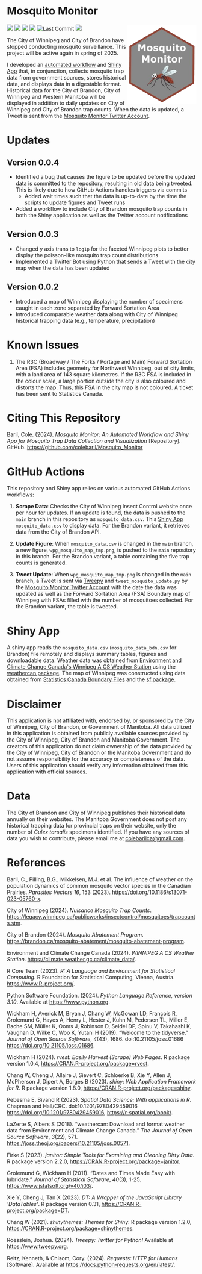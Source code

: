 # Mosquito Monitor  

<img src='mosquito_monitor_hexsticker.png' align="right" height="210" />

[![](https://img.shields.io/badge/Shiny-shinyapps.io-blue?style=flat&labelColor=white&logo=RStudio&logoColor=blue)](https://colewb.shinyapps.io/Mosquito_Monitor/) 
![](https://img.shields.io/badge/Status-Active-green) ![](https://img.shields.io/badge/Build-Functional-green) 
![](https://img.shields.io/badge/Version-0.0.4-orange)
![Last Commit](https://img.shields.io/github/last-commit/colebaril/Mosquito_Monitor)
![](https://img.shields.io/twitter/follow/MosquitoMonitor)

The City of Winnipeg and City of Brandon have stopped conducting mosquito surveillance. This project will be active again in spring of 2025. 

I developed an [automated workflow](https://github.com/colebaril/Mosquito_Monitor/blob/main/.github/workflows/) and [Shiny App](https://colewb.shinyapps.io/Mosquito_Monitor/) that, in conjunction, collects mosquito trap data from government sources, stores historical data, and displays data in a digestable format. Historical data for the City of Brandon, City of Winnipeg and Western Manitoba will be displayed in addition to daily updates on City of Winnipeg and City of Brandon trap counts. When the data is updated, a Tweet is sent from the [Mosquito Monitor Twitter Account](https://twitter.com/MosquitoMonitor). 

# Updates

## Version 0.0.4

- Identified a bug that causes the figure to be updated before the updated data is committed to the repository, resulting in old data being tweeted. This is likely due to how GitHub Actions handles triggers via commits
   - Added wait times such that the data is up-to-date by the time the scripts to update figures and Tweet runs
- Added a workflow to include City of Brandon mosquito trap counts in both the Shiny application as well as the Twitter account notifications

## Version 0.0.3

- Changed y axis trans to `log1p` for the faceted Winnipeg plots to better display the poisson-like mosquito trap count distributions
- Implemented a Twitter Bot using Python that sends a Tweet with the city map when the data has been updated

## Version 0.0.2

- Introduced a map of Winnipeg displaying the number of specimens caught in each zone separated by Forward Sortation Area
- Introduced comparable weather data along with City of Winnipeg historical trapping data (e.g., temperature, precipitation)

# Known Issues

1. The R3C (Broadway / The Forks / Portage and Main) Forward Sortation Area (FSA) includes geometry for Northwest Winnipeg, out of city limits, with a land area of 143 square kilometres. If the R3C FSA is included in the colour scale, a large portion outside the city is also coloured and distorts the map. Thus, this FSA in the city map is not coloured. A ticket has been sent to Statistics Canada.

# Citing This Repository

Baril, Cole. (2024). _Mosquito Monitor: An Automated Workflow and Shiny App for Mosquito Trap Data Collection and Visualization_ [Repository]. GitHub. https://github.com/colebaril/Mosquito_Monitor

# GitHub Actions

This repository and Shiny app relies on various automated GitHub Actions workflows:

1. **Scrape Data**: Checks the City of Winnipeg Insect Control website once per hour for updates. If an update is found, the data is pushed to the `main` branch in this repository as `mosquito_data.csv`. This [Shiny App](https://colewb.shinyapps.io/Mosquito_Monitor/) `mosquito_data.csv` to display data. For the Brandon variant, it retrieves data from the City of Brandon API. 
   
2. **Update Figure**: When `mosquito_data.csv` is changed in the `main` branch, a new figure, `wpg_mosquito_map_tmp.png`, is pushed to the `main` repository in this branch. For the Brandon variant, a table containing the five trap counts is generated.
   
3. **Tweet Update**: When `wpg_mosquito_map_tmp.png` is changed in the `main` branch, a Tweet is sent via [Tweepy](https://www.tweepy.org/) and `tweet_mosquito_update.py` by the [Mosquito Monitor Twitter Account](https://twitter.com/MosquitoMonitor) with the date the data was updated as well as the Forward Sortation Area (FSA) Boundary map of Winnipeg with FSAs filled with the number of mosquitoes collected. For the Brandon variant, the table is tweeted.

# Shiny App 

A shiny app reads the `mosquito_data.csv` (`mosquito_data_bdn.csv` for Brandon) file remotely and displays summary tables, figures and downloadable data. Weather data was obtained from [Environment and Climate Change Canada's Winnipeg A CS Weather Station](https://climate.weather.gc.ca/climate_data/hourly_data_e.html?hlyRange=2013-12-10%7C2024-05-26&dlyRange=1996-10-01%7C2024-05-26&mlyRange=1996-10-01%7C2007-11-01&StationID=27174&Prov=MB&urlExtension=_e.html&searchType=stnName&optLimit=yearRange&StartYear=1840&EndYear=2024&selRowPerPage=25&Line=0&searchMethod=contains&Month=5&Day=26&txtStationName=Winnipeg&timeframe=1&Year=2024) using the [weathercan package](https://github.com/ropensci/weathercan). The map of Winnipeg was constructed using data obtained from [Statistics Canada Boundary Files](https://www12.statcan.gc.ca/census-recensement/2021/geo/sip-pis/boundary-limites/index2021-eng.cfm?Year=21) and the [sf package](https://cran.r-project.org/web/packages/sf/index.html). 

# Disclaimer

This application is not affiliated with, endorsed by, or sponsored by the City of Winnipeg, City of Brandon, or Government of Manitoba. All data utilized in this application is obtained from publicly available sources provided by the City of Winnipeg, City of Brandon and Manitoba Government. The creators of this application do not claim ownership of the data provided by the City of Winnipeg, City of Brandon or the Manitoba Government and do not assume responsibility for the accuracy or completeness of the data. Users of this application should verify any information obtained from this application with official sources.

# Data

The City of Brandon and City of Winnipeg publishes their historical data annually on their websites. The Manitoba Government does not post any historical trapping data for provincial traps on their website, only the number of *Culex tarsalis* specimens identified. If you have any sources of data you wish to contribute, please email me at colebarilca@gmail.com. 

# References 

Baril, C., Pilling, B.G., Mikkelsen, M.J. et al. The influence of weather on the population dynamics of common mosquito vector species in the Canadian Prairies. _Parasites Vectors 16_, 153 (2023). <https://doi.org/10.1186/s13071-023-05760-x>. 

City of Winnipeg (2024). _Nuisance Mosquito Trap Counts_. <https://legacy.winnipeg.ca/publicworks/insectcontrol/mosquitoes/trapcounts.stm>.

City of Brandon (2024). _Mosquito Abatement Program_. <https://brandon.ca/mosquito-abatement/mosquito-abatement-program>. 

Environment and Climate Change Canada (2024). _WINNIPEG A CS Weather Station_. <https://climate.weather.gc.ca/climate_data/>. 

R Core Team (2023). _R: A Language and Environment for Statistical Computing_. R Foundation for Statistical Computing, Vienna, Austria.
<https://www.R-project.org/>.

Python Software Foundation. (2024). _Python Language Reference, version 3.10_. Available at https://www.python.org.

Wickham H, Averick M, Bryan J, Chang W, McGowan LD, François R, Grolemund G, Hayes A, Henry L, Hester J, Kuhn M, Pedersen TL, Miller E, Bache
SM, Müller K, Ooms J, Robinson D, Seidel DP, Spinu V, Takahashi K, Vaughan D, Wilke C, Woo K, Yutani H (2019). “Welcome to the tidyverse.”
_Journal of Open Source Software_, *4*(43), 1686. doi:10.21105/joss.01686 <https://doi.org/10.21105/joss.01686>.

Wickham H (2024). _rvest: Easily Harvest (Scrape) Web Pages_. R package version 1.0.4, <https://CRAN.R-project.org/package=rvest>.

Chang W, Cheng J, Allaire J, Sievert C, Schloerke B, Xie Y, Allen J, McPherson J, Dipert A, Borges B (2023). _shiny: Web Application Framework
for R_. R package version 1.8.0, <https://CRAN.R-project.org/package=shiny>.

Pebesma E, Bivand R (2023). _Spatial Data Science: With applications in R_. Chapman and Hall/CRC. doi:10.1201/9780429459016
<https://doi.org/10.1201/9780429459016>, <https://r-spatial.org/book/>.

LaZerte S, Albers S (2018). “weathercan: Download and format weather data from Environment and Climate Change Canada.” _The Journal of Open Source Software_,
*3*(22), 571. <https://joss.theoj.org/papers/10.21105/joss.00571>.

Firke S (2023). _janitor: Simple Tools for Examining and Cleaning Dirty Data_. R package version 2.2.0,
<https://CRAN.R-project.org/package=janitor>.

Grolemund G, Wickham H (2011). “Dates and Times Made Easy with lubridate.” _Journal of Statistical Software_, *40*(3), 1-25.
<https://www.jstatsoft.org/v40/i03/>.

Xie Y, Cheng J, Tan X (2023). _DT: A Wrapper of the JavaScript Library 'DataTables'_. R package version 0.31,
<https://CRAN.R-project.org/package=DT>.

Chang W (2021). _shinythemes: Themes for Shiny_. R package version 1.2.0, <https://CRAN.R-project.org/package=shinythemes>.

Roesslein, Joshua. (2024). *Tweepy: Twitter for Python!* Available at https://www.tweepy.org.

Reitz, Kenneth, & Chisom, Cory. (2024). *Requests: HTTP for Humans* [Software]. Available at https://docs.python-requests.org/en/latest/.





